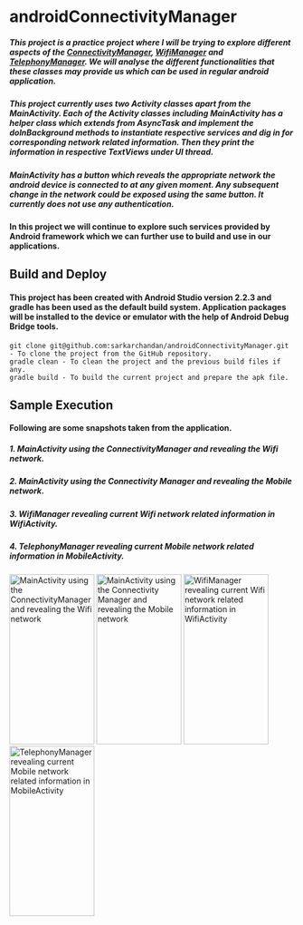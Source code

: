 # androidConnectivityManager
##### This project is a practice project where I will be trying to explore different aspects of the [ConnectivityManager](https://developer.android.com/reference/android/net/ConnectivityManager.html), [WifiManager](https://developer.android.com/reference/android/net/wifi/WifiManager.html) and [TelephonyManager](https://developer.android.com/reference/android/telephony/TelephonyManager.html). We will analyse the different functionalities that these classes may provide us which can be used in regular android application.
##### This project currently uses two Activity classes apart from the MainActivity. Each of the Activity classes including MainActivity has a helper class which extends from AsyncTask and implement the doInBackground methods to instantiate respective services and dig in for corresponding network related information. Then they print the information in respective TextViews under UI thread.
##### MainActivity has a button which reveals the appropriate network the android device is connected to at any given moment. Any subsequent change in the network could be exposed using the same button. It currently does not use any authentication.
#### In this project we will continue to explore such services provided by Android framework which we can further use to build and use in our applications.
## Build and Deploy
#### This project has been created with Android Studio version 2.2.3 and gradle has been used as the default build system. Application packages will be installed to the device or emulator with the help of Android Debug Bridge tools.
```
git clone git@github.com:sarkarchandan/androidConnectivityManager.git - To clone the project from the GitHub repository.
gradle clean - To clean the project and the previous build files if any.
gradle build - To build the current project and prepare the apk file.
```
## Sample Execution
#### Following are some snapshots taken from the application.
##### 1. MainActivity using the ConnectivityManager and revealing the Wifi network. 
##### 2. MainActivity using the Connectivity Manager and revealing the Mobile network.
##### 3. WifiManager revealing current Wifi network related information in WifiActivity.
##### 4. TelephonyManager revealing current Mobile network related information in MobileActivity.
<img src="https://cloud.githubusercontent.com/assets/19269229/21664688/6957b7de-d2e8-11e6-8878-f64837c0cb84.png" alt="MainActivity using the ConnectivityManager and revealing the Wifi network" width="150" height="300">
<img src="https://cloud.githubusercontent.com/assets/19269229/21664698/8075f084-d2e8-11e6-8360-66b2e26323f7.png" alt="MainActivity using the Connectivity Manager and revealing the Mobile network" width="150" height="300">
<img src="https://cloud.githubusercontent.com/assets/19269229/21664725/ad8cef3c-d2e8-11e6-8e52-4dab2213eb1b.png" alt="WifiManager revealing current Wifi network related information in WifiActivity" width="150" height="300">
<img src="https://cloud.githubusercontent.com/assets/19269229/21664738/c07e9c80-d2e8-11e6-9ddb-018ad4e57d61.png" alt="TelephonyManager revealing current Mobile network related information in MobileActivity" width="150" height="300">



